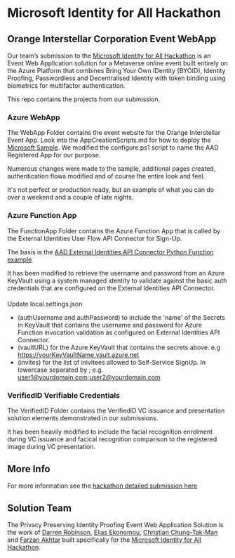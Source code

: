 # Microsoft Identity for All Hackathon
## Orange Interstellar Corporation Event WebApp
Our team’s submission to the [Microsoft Identity for All Hackathon](https://id4all.devpost.com/) is an Event Web Application solution for a Metaverse online event built entirely on the Azure Platform that combines Bring Your Own IDentity (BYOID), Identity Proofing, Passwordless and  Decentralised Identity with token binding using biometrics for multifactor authentication.  

This repo contains the projects from our submission. 

### Azure WebApp
The WebApp Folder contains the event website for the Orange Interstellar Event App. 
Look into the AppCreationScripts.md for how to deploy the [Microsoft Sample](https://docs.microsoft.com/en-us/azure/active-directory/develop/tutorial-v2-javascript-auth-code). We modified the configure.ps1 script to name the AAD Registered App for our purpose. 

Numerous changes were made to the sample, additional pages created, authentication flows modified and of course the entire look and feel. 

It's not perfect or production ready, but an example of what you can do over a weekend and a couple of late nights. 

### Azure Function App
The FunctionApp Folder contains the Azure Function App that is called by the External Identities User Flow API Connector for Sign-Up. 

The basis is the [AAD External Identities API Connector Python Function example](https://github.com/Azure-Samples/active-directory-python-external-identities-api-connector-azure-function-validate/blob/master/README.md)

It has been modified to retrieve the username and password from an Azure KeyVault using a system managed identity to validate against the basic auth credentials that are configured on the External Identities API Connector.

####
Update local.settings.json 
- (authUsername and authPassword) to include the 'name' of the Secrets in KeyVault that contains the username and password for Azure Function invocation validation as configured on External Identities API Connector. 
- (vaultURL) for the Azure KeyVault that contains the secrets above. e.g https://yourKeyVaultName.vault.azure.net
- (invites) for the list of inivitees allowed to Self-Service SignUp. In lowercase separated by ; e.g. user1@yourdomain.com;user2@yourdomain.com

### VerifiedID Verifiable Credentials
The VerifiedID Folder contains the VerifiedID VC issuance and presentation solution elements demonstrated in our submissions. 

It has been heavily modified to include the facial recognition enrolment during VC issuance and facical recognition comparison to the registered image during VC presentation. 

## More Info
For more information see the [hackathon detailed submission here](https://devpost.com/software/orange-interstellar-corporation-event-webapp)

## Solution Team
The Privacy Preserving Identity Proofing Event Web Application Solution is the work of [Darren Robinson](https://www.linkedin.com/in/darrenjrobinson/), [Elias Ekonomou](https://www.linkedin.com/in/elias-ekonomou-a124b011/), [Christian Chung-Tak-Man](https://www.linkedin.com/in/christianchung/) and [Farzan Akhtar](https://www.linkedin.com/in/farzan-a-088644127/) built specifically for the [Microsoft Identity for All Hackathon](https://id4all.devpost.com/).
